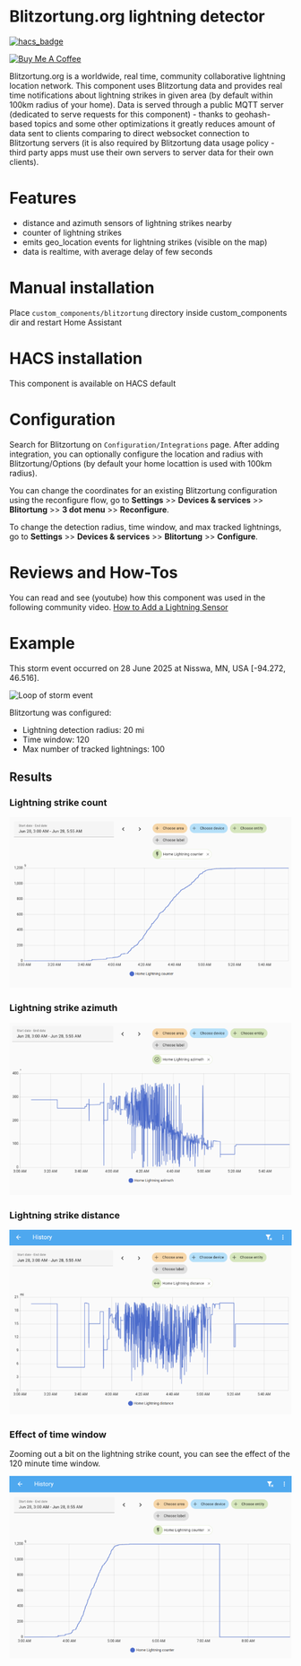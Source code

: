 # Blitzortung.org lightning detector

[![hacs_badge](https://img.shields.io/badge/HACS-Default-orange.svg?style=for-the-badge)](https://github.com/hacs/integration)

<a href="https://www.buymeacoffee.com/emrk" target="_blank"><img src="https://cdn.buymeacoffee.com/buttons/default-orange.png" alt="Buy Me A Coffee" style="height: 34px !important;width: 144px !important;" ></a>

Blitzortung.org is a worldwide, real time, community collaborative lightning location network. This component uses Blitzortung data and provides real time notifications about lightning strikes in given area (by default within 100km radius of your home). Data is served through a public MQTT server (dedicated to serve requests for this component) - thanks to geohash-based topics and some other optimizations it greatly reduces amount of data sent to clients comparing to direct websocket connection to Blitzortung servers (it is also required by Blitzortung data usage policy - third party apps must use their own servers to server data for their own clients).


# Features
- distance and azimuth sensors of lightning strikes nearby
- counter of lightning strikes
- emits geo_location events for lightning strikes (visible on the map)
- data is realtime, with average delay of few seconds

# Manual installation
Place `custom_components/blitzortung` directory inside custom_components dir and restart Home Assistant

# HACS installation
This component is available on HACS default

# Configuration
Search for Blitzortung on `Configuration/Integrations` page. After adding integration, you can optionally configure the location and radius with Blitzortung/Options (by default your home locattion is used with 100km radius).

You can change the coordinates for an existing Blitzortung configuration using the reconfigure flow, go to **Settings** >> **Devices & services** >> **Blitortung** >> **3 dot menu** >> **Reconfigure**.

To change the detection radius, time window, and max tracked lightnings, go to **Settings** >> **Devices & services** >> **Blitortung** >> **Configure**.

# Reviews and How-Tos
You can read and see (youtube) how this component was used in the following community video.
[How to Add a Lightning Sensor](https://www.vcloudinfo.com/2020/08/adding-a-lightning-sensor-to-home-assistant.html)

# Example

This storm event occurred on 28 June 2025 at Nisswa, MN, USA [-94.272, 46.516].

![Loop of storm event](./images/storm_event_loop.gif)

Blitzortung was configured:

* Lightning detection radius: 20 mi
* Time window: 120
* Max number of tracked lightnings: 100

## Results

### Lightning strike count

![Chart of lightning strike count](./images/counter-720.png)

### Lightning strike azimuth

![Chart of lightning strike azumuth](./images/azimuth-720.png)

### Lightning strike distance

![Chart of lightning strike distance](./images/distance-720.png)

### Effect of time window

Zooming out a bit on the lightning strike count, you can see the effect of the 120 minute time window.

![Chart of lightning strike count showing effect of time window setting](./images/counter-wide-720.png)